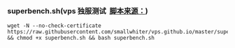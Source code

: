 ### superbench.sh(vps 独服测试  [脚本来源：](https://www.oldking.net/350.html))

```
wget -N --no-check-certificate https://raw.githubusercontent.com/smallwhiter/vps.github.io/master/superbench.sh && chmod +x superbench.sh && bash superbench.sh
```

>
